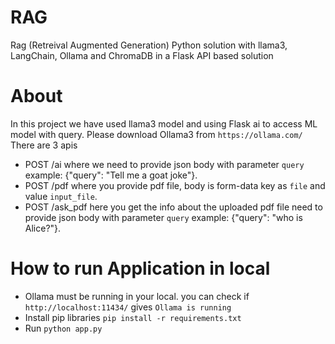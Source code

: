 # RAG
Rag (Retreival Augmented Generation) Python solution with llama3, LangChain, Ollama and ChromaDB in a Flask API based solution

# About
In this project we have used llama3 model and using Flask ai to access ML model with query.
Please download Ollama3 from `https://ollama.com/`
There are 3 apis
- POST /ai where we need to provide json body with parameter `query` example: {"query": "Tell me a goat joke"}.
- POST /pdf where you provide pdf file, body is form-data key as `file` and value `input_file`.
- POST /ask_pdf here you get the info about the uploaded pdf file need to provide json body with parameter `query` example: {"query": "who is Alice?"}.

# How to run Application in local

- Ollama must be running in your local. you can check if `http://localhost:11434/` gives `Ollama is running`
- Install pip libraries `pip install -r requirements.txt`
- Run `python app.py`